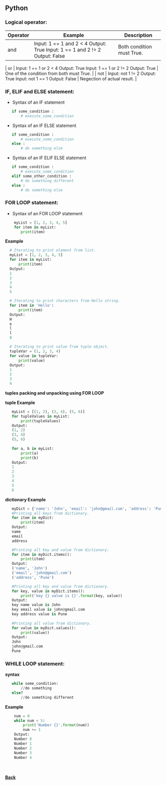 ## Python

### Logical operator:
| Operator | Example | Description |
| --- | --- | --- |
| and | Input: 1 == 1 and 2 < 4 Output: True Input: 1 == 1 and 2 != 2 Output: False | Both condition must True. |



| or | Input: 1 == 1 or 2 < 4 Output: True Input: 1 == 1 or 2 != 2 Output: True | One of the condition from both must True. |
| not | Input: not 1 != 2 Output: True Input: not 1 == 1 Output: False | Negection of actual result. |

### IF, ELIF and ELSE statement:

 - Syntax of an IF statement
 ```python
	if some_condition :
		# execute_some_condition
 ```
 - Syntax of an IF ELSE statement
 ```python
	if some_condition :
		# execute_some_condition
	else :
		# do something else
 ```
 - Syntax of an IF ELIF ELSE statement
 ```python
	if some_condition :
		# execute_some_condition
	elif some_other_condition :
		# do something different
	else :
		# do something else
 ``` 

### FOR LOOP statement:
 - Syntax of an FOR LOOP statement
 ```python
	 myList = [1, 2, 3, 4, 5]
	 for item in myList:
		print(item)
 ```
 
 **Example**
  ```python
	# Iterating to print element from list.
	myList = [1, 2, 3, 4, 5]
	for item in myList:
		print(item)
	Output:
	1
	2
	3
	4
	5

	# Iterating to print characters from Hello string.
	for item in 'Hello':
		print(item)
	Output:
	H
	e
	l
	l
	0

	# Iterating to print value from tuple object.
	tupleVar = (1, 2, 3, 4)
	for value in tupleVar:
		print(value)
	Output:
	1
	2
	3
	4
 ```
 **tuples packing and unpacking using FOR LOOP**
 
 **tuple Example** 
 ```python
	myList = [(1, 2), (3, 4), (5, 6)]
	for tupleValues in myList:
		print(tupleValues)
	Output:
	(1, 2)
	(3, 4)
	(5, 6)
	
	for a, b in myList:
		print(a)
		print(b)
	Output:
	1
	2
	3
	4
	5
	6
 ```
 **dictionary Example** 
 ```python
	myDict = {'name': 'John', 'email': 'john@gmail.com', 'address': 'Pune' }
	#Printing all keys from dictionary.
	for item in myDict:
		print(item)
	Output:
	name
	email
	address

	#Printing all key and value from dictionary.
	for item in myDict.items():
		print(item)
	Output:
	('name', 'John')
	('email', 'john@gmail.com')
	('address', 'Pune')

	#Printing all key and value from dictionary.
	for key, value in myDict.items():
		print('key {} value is {}'.format(key, value))
	Output:
	key name value is John
	key email value is john@gmail.com
	key address value is Pune
	
	#Printing all value from dictionary.
	for value in myDict.values():
		print(value))
	Output:
	John
	john@gmail.com
	Pune
 ```
 
 ### WHILE LOOP statement:
 
 **syntax**
 ```python
	while some_condition:
		//do something
	else?
		//do something different
 ```
 
**Example**
```python
	num = 0
	while num < 5:
		print('Number {}'.format(num))
		num += 1
	Output:
	Number 0
	Number 1
	Number 2
	Number 3
	Number 4
```

<br/><br/>
[<i class="fa fa-arrow-left"></i> **Back**](../)
